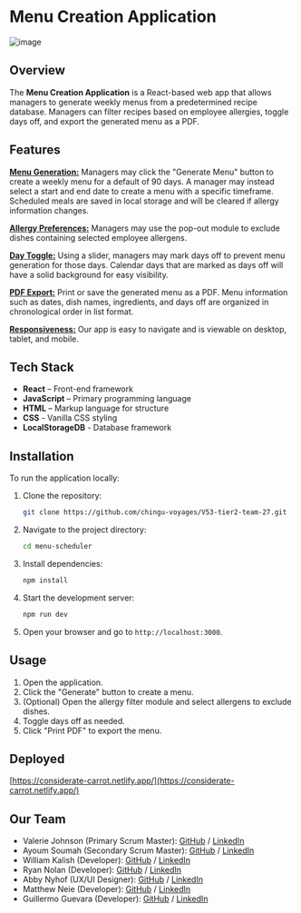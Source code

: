 # Menu Creation Application

![image](https://github.com/user-attachments/assets/105f4a54-b23d-4435-b4e4-8f3c089795b8)


## Overview
The **Menu Creation Application** is a React-based web app that allows managers to generate weekly menus from a predetermined recipe database. Managers can filter recipes based on employee allergies, toggle days off, and export the generated menu as a PDF.

## Features

**<u>Menu Generation:</u>**
Managers may click the "Generate Menu" button to create a weekly menu for a default of 90 days. A manager may instead select a start and end date to create a menu with a specific timeframe. Scheduled meals are saved in local storage and will be cleared if allergy information changes.

**<u>Allergy Preferences:</u>**
Managers may use the pop-out module to exclude dishes containing selected employee allergens.

**<u>Day Toggle:</u>**
Using a slider, managers may mark days off to prevent menu generation for those days. Calendar days that are marked as days off will have a solid background for easy visibility.

**<u>PDF Export:</u>**
Print or save the generated menu as a PDF. Menu information such as dates, dish names, ingredients, and days off are organized in chronological order in list format.

**<u>Responsiveness:</u>**
Our app is easy to navigate and is viewable on desktop, tablet, and mobile.

## Tech Stack
- **React** – Front-end framework
- **JavaScript** – Primary programming language
- **HTML** – Markup language for structure
- **CSS** - Vanilla CSS styling
- **LocalStorageDB** - Database framework

## Installation
To run the application locally:

1. Clone the repository:
   ```sh
   git clone https://github.com/chingu-voyages/V53-tier2-team-27.git
   ```
2. Navigate to the project directory:
   ```sh
   cd menu-scheduler
   ```
3. Install dependencies:
   ```sh
   npm install
   ```
4. Start the development server:
   ```sh
   npm run dev
   ```
5. Open your browser and go to `http://localhost:3000`.

## Usage
1. Open the application.
2. Click the "Generate" button to create a menu.
3. (Optional) Open the allergy filter module and select allergens to exclude dishes.
4. Toggle days off as needed.
5. Click "Print PDF" to export the menu.

## Deployed
[https://considerate-carrot.netlify.app/](https://considerate-carrot.netlify.app/)

## Our Team

- Valerie Johnson (Primary Scrum Master): [GitHub](https://github.com/johnsonval) / [LinkedIn](https://linkedin.com/in/valeriemichellejohnson)
- Ayoum Soumah (Secondary Scrum Master): [GitHub](https://github.com/fodelaye26) / [LinkedIn](https://linkedin.com/in/asoumahpm/)
- William Kalish (Developer): [GitHub](https://github.com/williamk31) / [LinkedIn](https://linkedin.com/in/william-kalish)
- Ryan Nolan (Developer): [GitHub](https://github.com/ryannolanco) / [LinkedIn](https://www.linkedin.com/in/ryannolanco/)
- Abby Nyhof (UX/UI Designer): [GitHub](https://github.com/abbynyhof) / [LinkedIn](https://www.linkedin.com/in/abbynyhof/)
- Matthew Neie (Developer): [GitHub](https://github.com/MatthewNeie) / [LinkedIn](https://linkedin.com/in/matthew-neie)
- Guillermo Guevara (Developer): [GitHub](https://github.com/guillermoguevara887) / [LinkedIn](https://www.linkedin.com/in/guillermo-guevara-6758a51a0)
